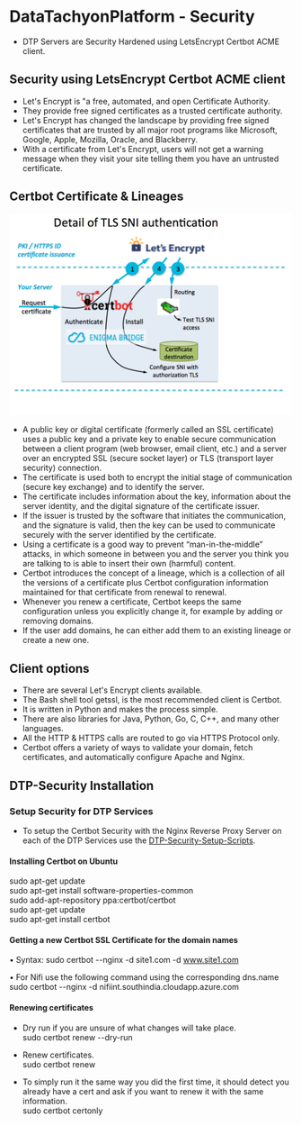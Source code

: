 # DataTachyonPlatform - Security

* DTP Servers are Security Hardened using LetsEncrypt Certbot ACME client.

## Security using LetsEncrypt Certbot ACME client

* Let's Encrypt is "a free, automated, and open Certificate Authority.
* They provide free signed certificates as a trusted certificate authority.
* Let's Encrypt has changed the landscape by providing free signed certificates that are trusted by all major root programs like Microsoft, Google, Apple, Mozilla, Oracle, and Blackberry.
* With a certificate from Let's Encrypt, users will not get a warning message when they visit your site telling them you have an untrusted certificate.

## Certbot Certificate & Lineages

![DTP-Security-Setup](/common/security/images/security.png)

* A public key or digital certificate (formerly called an SSL certificate) uses a public key and a private key to enable secure communication between a client program (web browser, email client, etc.) and a server over an encrypted SSL (secure socket layer) or TLS (transport layer security) connection. 
* The certificate is used both to encrypt the initial stage of communication (secure key exchange) and to identify the server.
* The certificate includes information about the key, information about the server identity, and the digital signature of the certificate issuer.
* If the issuer is trusted by the software that initiates the communication, and the signature is valid, then the key can be used to communicate securely with the server identified by the certificate.
* Using a certificate is a good way to prevent “man-in-the-middle” attacks, in which someone in between you and the server you think you are talking to is able to insert their own (harmful) content.
* Certbot introduces the concept of a lineage, which is a collection of all the versions of a certificate plus Certbot configuration information maintained for that certificate from renewal to renewal.
* Whenever you renew a certificate, Certbot keeps the same configuration unless you explicitly change it, for example by adding or removing domains.
* If the user add domains, he can either add them to an existing lineage or create a new one.

## Client options

* There are several Let's Encrypt clients available.
* The Bash shell tool getssl, is the most recommended client is Certbot.
* It is written in Python and makes the process simple.
* There are also libraries for Java, Python, Go, C, C++, and many other languages.
* All the HTTP & HTTPS calls are routed to go via HTTPS Protocol only.
* Certbot offers a variety of ways to validate your domain, fetch certificates, and automatically configure Apache and Nginx. 

## DTP-Security Installation

### Setup Security for DTP Services

* To setup the Certbot Security with the Nginx Reverse Proxy Server on each of the DTP Services use the [DTP-Security-Setup-Scripts](/common/security/scripts/Readme.md).

#### Installing Certbot on Ubuntu

sudo apt-get update\
sudo apt-get install software-properties-common\
sudo add-apt-repository ppa:certbot/certbot\
sudo apt-get update\
sudo apt-get install certbot

#### Getting a new Certbot SSL Certificate for the domain names

• Syntax: sudo certbot --nginx -d site1.com -d www.site1.com

• For Nifi use the following command using the corresponding dns.name
sudo certbot --nginx -d nifiint.southindia.cloudapp.azure.com

#### Renewing certificates

* Dry run if you are unsure of what changes will take place.\
sudo certbot renew --dry-run

* Renew certificates.\
sudo certbot renew

* To simply run it the same way you did the first time, it should detect you already have a cert and ask if you want to renew it with the same information.\
sudo certbot certonly